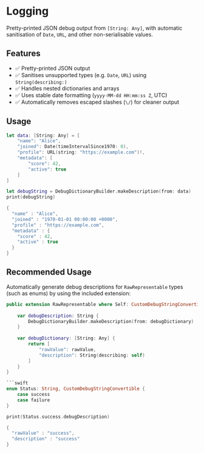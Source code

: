 # Logging

Pretty-printed JSON debug output from `[String: Any]`, with automatic sanitisation of `Date`, `URL`, and other non-serialisable values.

## Features

- ✅ Pretty-printed JSON output
- ✅ Sanitises unsupported types (e.g. `Date`, `URL`) using `String(describing:)`
- ✅ Handles nested dictionaries and arrays
- ✅ Uses stable date formatting (`yyyy-MM-dd HH:mm:ss Z`, UTC)
- ✅ Automatically removes escaped slashes (`\/`) for cleaner output

## Usage

```swift
let data: [String: Any] = [
    "name": "Alice",
    "joined": Date(timeIntervalSince1970: 0),
    "profile": URL(string: "https://example.com")!,
    "metadata": [
        "score": 42,
        "active": true
    ]
]

let debugString = DebugDictionaryBuilder.makeDescription(from: data)
print(debugString)

{
  "name" : "Alice",
  "joined" : "1970-01-01 00:00:00 +0000",
  "profile" : "https://example.com",
  "metadata" : {
    "score" : 42,
    "active" : true
  }
}
```

## Recommended Usage

Automatically generate debug descriptions for `RawRepresentable` types (such as enums) by using the included extension:

```swift
public extension RawRepresentable where Self: CustomDebugStringConvertible {
    
    var debugDescription: String {
        DebugDictionaryBuilder.makeDescription(from: debugDictionary)
    }
    
    var debugDictionary: [String: Any] {
        return [
            "rawValue": rawValue,
            "description": String(describing: self)
        ]
    }
}

```swift
enum Status: String, CustomDebugStringConvertible {
    case success
    case failure
}

print(Status.success.debugDescription)

{
  "rawValue" : "success",
  "description" : "success"
}
```
